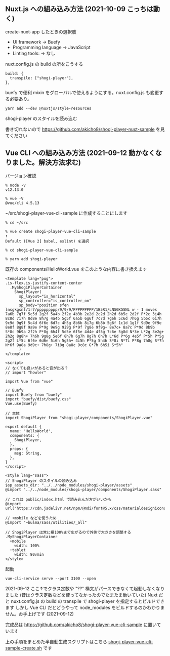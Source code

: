 ## Nuxt.js への組み込み方法 (2021-10-09 こっちは動く)

create-nuxt-app したときの選択肢

- UI framework → Buefy
- Programming language → JavaScript
- Linting tools: → なし

nuxt.config.js の build の所をこうする

    build: {
      transpile: ["shogi-player"],
    },

buefy で便利 mixin をグローバルで使えるようにする。nuxt.config.js も変更する必要あり。

    yarn add --dev @nuxtjs/style-resources

shogi-player のスタイルを読み込む

書き切れないので https://github.com/akicho8/shogi-player-nuxt-sample を見てください

## Vue CLI への組み込み方法 (2021-09-12 動かなくなりました。解決方法求む)

バージョン確認

    % node -v
    v12.13.0

    % vue -V
    @vue/cli 4.5.13

~/src/shogi-player-vue-cli-sample に作成することにします

    % cd ~/src

    % vue create shogi-player-vue-cli-sample
    ↑
    Default ([Vue 2] babel, eslint) を選択

    % cd shogi-player-vue-cli-sample

    % yarn add shogi-player

既存の components/HelloWorld.vue をこのような内容に書き換えます

    <template lang="pug">
    .is-flex.is-justify-content-center
      .MyShogiPlayerContainer
        ShogiPlayer(
          sp_layout="is_horizontal"
          sp_controller="is_controller_on"
          sp_body="position sfen lnsgkgsnl/1r7/ppppppppp/9/9/9/PPPPPPPPP/1B5R1/LNSGKGSNL w - 1 moves 7a6b 7g7f 5c5d 2g2f 5a4b 2f2e 4b3b 2e2d 2c2d 2h2d 6b5c 2d2f P*2c 3i4h 8c8d 7i7h 8d8e 8h7g 4a4b 5g5f 6a5b 6g6f 7c7d 7g6h 5c6d 7h6g 5b5c 6i7h 9c9d 9g9f 5c4d 6f6e 6d7c 4h5g 8b6b 8i7g 6b8b 5g6f 1c1d 1g1f 9d9e 9f9e 8e8f 8g8f 9a9e P*9g 9e9g 9i9g P*9f 7g8e 9f9g+ 8e7c+ 8a7c P*9d 8b9b S*8c 9b9a 2f2h P*8g 6h4f 5d5e 6f5e 4d4e 4f5g 7c6e 5g8d N*3e L*2g 3e2g+ 2h2g 8g8h+ 7h6h 9g8g 5e6f 8h7h 6g7h 8g7h 6h7h L*6d P*6g 4e5f P*5h P*5g 2g2f L*5c 6f6e 6d6e 5i6h 5g5h+ 4i5h P*5g 5h4h S*8i N*7i P*8g 7h8g S*7h N*6f 9a8a 9d9c+ 7h8g+ 7i8g 8a8c 9c8c G*7h 6h5i S*5h"
          )
    </template>

    <script>
    // なくても良いがあると音が出る？
    // import "howler"

    import Vue from "vue"

    // Buefy
    import Buefy from "buefy"
    import "buefy/dist/buefy.css"
    Vue.use(Buefy)

    // 本体
    import ShogiPlayer from "shogi-player/components/ShogiPlayer.vue"

    export default {
      name: "HelloWorld",
      components: {
        ShogiPlayer,
      },
      props: {
        msg: String,
      },
    }
    </script>

    <style lang="sass">
    // ShogiPlayer のスタイルの読み込み
    $sp_assets_dir: "../../node_modules/shogi-player/assets"
    @import "../../node_modules/shogi-player/components/ShogiPlayer.sass"

    // これは public/index.html で読み込んだ方がいいかも
    @import url("https://cdn.jsdelivr.net/npm/@mdi/font@5.x/css/materialdesignicons.min.css")

    // +mobile などを使うため
    @import "~bulma/sass/utilities/_all"

    // ShogiPlayer は常に横100%まで広がるので外側で大きさを調整する
    .MyShogiPlayerContainer
      +mobile
        width: 100%
      +tablet
        width: 80vmin
    </style>

起動

    vue-cli-service serve --port 3100 --open

<div class="notification is-warning">
2021-09-12
ここ↑でクラス定数や "??" 構文がパースできなくて起動しなくなりました (昔はクラス定数などを使ってなかったのでたまたま動いていた)
Nuxt だと nuxt.config.js の build の transpile で shogi-player を指定するとビルドできます
しかし Vue CLI だとどうやって node_modules をビルドするのかわかりません。お手上げです (2021-09-12)
</div>

完成品は https://github.com/akicho8/shogi-player-vue-cli-sample に置いています

上の手順をまとめた半自動生成スクリプトはこちら [shogi-player-vue-cli-sample-create.sh](https://github.com/akicho8/shogi-player/blob/master/shogi-player-vue-cli-sample-create.sh) です
